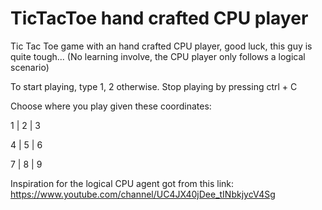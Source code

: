 # TicTacToe hand crafted CPU player

Tic Tac Toe game with an hand crafted CPU player, good luck, this guy is quite tough...
(No learning involve, the CPU player only follows a logical scenario)

To start playing, type 1, 2 otherwise.
Stop playing by pressing ctrl + C

Choose where you play given these coordinates:

 1 | 2 | 3 
 
 4 | 5 | 6
 
 7 | 8 | 9

 Inspiration for the logical CPU agent got from this link: https://www.youtube.com/channel/UC4JX40jDee_tINbkjycV4Sg

